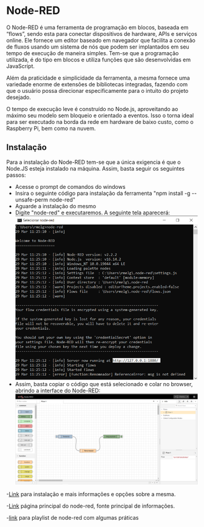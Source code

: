 # Node-RED

O Node-RED é uma ferramenta de programação em blocos, baseada em “flows”, sendo esta para conectar dispositivos de hardware, APIs e serviços online. Ele fornece um editor baseado em navegador que facilita a conexão de fluxos usando um sistema de nós que podem ser implantados em seu tempo de execução de maneira simples. Tem-se que a programação utilizada, é do tipo em blocos e utiliza funções que são desenvolvidas em JavaScript.

Além da praticidade e simplicidade da ferramenta, a mesma fornece uma variedade enorme de extensões de bibliotecas integradas, fazendo com que o usuário possa direcionar especificamente para o intuito do projeto desejado.

O tempo de execução leve é ​​construído no Node.js, aproveitando ao máximo seu modelo sem bloqueio e orientado a eventos. Isso o torna ideal para ser executado na borda da rede em hardware de baixo custo, como o Raspberry Pi, bem como na nuvem.

## Instalação

Para a instalação do Node-RED tem-se que a única exigencia é que o Node.JS esteja instalado na máquina. Assim, basta seguir os seguintes passos:

- Acesse o prompt de comandos do windows
- Insira o seguinte código para instalação da ferramenta "npm install -g --unsafe-perm node-red"
- Aguarde a instalação do mesmo
- Digite "node-red" e executaremos. A seguinte tela aparecerá:
![pic](/IC2022/media/MediaNode/nove.png) 
- Assim, basta copiar o código que está selecionado e colar no browser, abrindo a interface do Node-RED:
![pic](/IC2022/media/MediaNode/dez.png)

-[Link](https://nodered.org/docs/getting-started/windows) para instalação e mais informações e opções sobre a mesma.

-[Link](https://nodered.org/) página principal do node-red, fonte principal de informações.

-[link](https://www.youtube.com/watch?v=y671EpUFM5s&list=PLSbD5F_Z_s7aHo6dTcNikh7Jvs5nuBY1P&ab_channel=FutureCloud) para playlist de node-red com algumas práticas